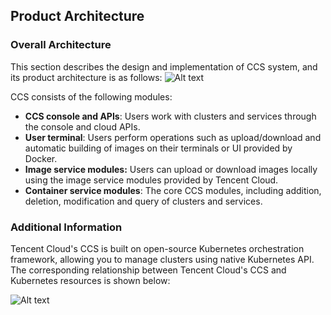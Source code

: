 ## Product Architecture

### Overall Architecture
This section describes the design and implementation of CCS system, and its product architecture is as follows:
![Alt text](https://mc.qcloudimg.com/static/img/8381e7cdb015bf0f8d01437287779f92/%7B6271F726-FE22-4222-B487-81ACEA386EED%7D.png)

CCS consists of the following modules:

- **CCS console and APIs**: Users work with clusters and services through the console and cloud APIs.
- **User terminal**: Users perform operations such as upload/download and automatic building of images on their terminals or UI provided by Docker.
- **Image service modules:** Users can upload or download images locally using the image service modules provided by Tencent Cloud.
- **Container service modules**: The core CCS modules, including addition, deletion, modification and query of clusters and services.


### Additional Information
Tencent Cloud's CCS is built on open-source Kubernetes orchestration framework, allowing you to manage clusters using native Kubernetes API. The corresponding relationship between Tencent Cloud's CCS and Kubernetes resources is shown below:

![Alt text](https://mc.qcloudimg.com/static/img/6aa5ec231df20984395de29641477eb4/Image+056.png)


